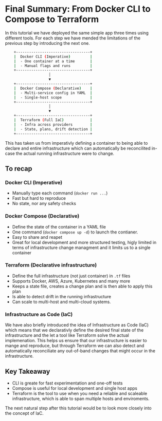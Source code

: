 # Final Summary: From Docker CLI to Compose to Terraform

In this tutorial we have deployed the same simple app three times using different tools. For each step we have mended the limitations of the previous step by introducing the next one.

```bash
    +----------------------------------+
    |  Docker CLI (Imperative)         |
    |  - One container at a time       |
    |  - Manual flags and runs         |
    +----------------------------------+
                    │
                    ▼
    +----------------------------------+
    |  Docker Compose (Declarative)    |
    |  - Multi-service config in YAML  |
    |  - Single-host scope             |
    +----------------------------------+
                    │
                    ▼
    +----------------------------------+
    |  Terraform (Full IaC)            |
    |  - Infra across providers        |
    |  - State, plans, drift detection |
    +----------------------------------+
```

This has taken us from imperativly defining a container to being able to declare and entire infrastructure which can automatically be reconcilited in-case the actual running infrastructure were to change.  

## To recap

### Docker CLI (Imperative)

- Manually type each command (`docker run ...`)
- Fast but hard to reproduce
- No state, nor any safety checks

### Docker Compose (Declarative)

- Define the state of the container in a YAML file
- One command (`docker compose up -d`) to launch the contianer.
- Easy to share and reapet
- Great for local development and more structured testing, higly limited in terms of infrastructure change managment and it limits us to a single container

### Terraform (Declarative infrastructure)

- Define the full infrastructure (not just container) in `.tf` files
- Supports Docker, AWS, Azure, Kubernetes and many more
- Keeps a state file, creates a change plan and is then able to apply this plan
- Is able to detect drift in the running infrastructure
- Can scale to multi-host and multi-cloud systems.

### Infrastructure as Code (IaC)

We have also briefly introduced the idea of Infrastructure as Code (IaC) which means that we declarativly define the desired final state of the infrastructure and the let a tool like Terraform solve the actual implemenation. This helps us ensure that our infrastructure is easier to mange and reproduce, but through Terraform we can also detect and automatically reconciliate any out-of-band changes that might occur in the infrastructure.

## Key Takeaway

- CLI is greate for fast experimentation and one-off tests
- Compose is useful for local development and single host apps
- Terraform is the tool to use when you need a reliable and scaleable infrastructure, which is able to span multiple hosts and enviroments.

The next natural step after this tutorial would be to look more closely into the concept of IaC.

